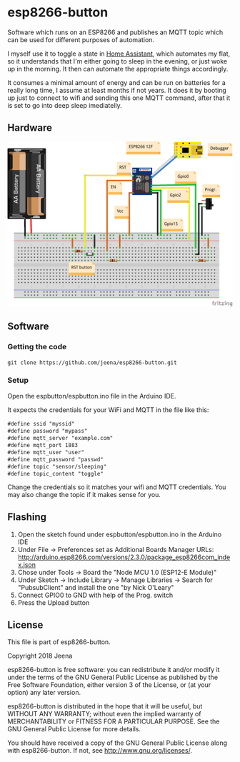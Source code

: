 # esp8266-button

Software which runs on an ESP8266 and publishes an MQTT topic which can
be used for different purposes of automation.

I myself use it to toggle a state in [Home Assistant](https://www.home-assistant.io/),
which automates my flat, so it understands that I'm either going to sleep in the
evening, or just woke up in the morning. It then can automate the appropriate
things accordingly.

It consumes a minimal amount of energy and can be run on batteries for a
really long time, I assume at least months if not years. It does it by
booting up just to connect to wifi and sending this one MQTT command,
after that it is set to go into deep sleep imediatelly.

## Hardware

![Hardware setup](https://github.com/jeena/esp8266-button/raw/master/espbutton-schema.png)

## Software

### Getting the code

    git clone https://github.com/jeena/esp8266-button.git

### Setup

Open the espbutton/espbutton.ino file in the Arduino IDE.

It expects the credentials for your WiFi and MQTT in the file like this:

    #define ssid "myssid"
    #define password "mypass"
    #define mqtt_server "example.com"
    #define mqtt_port 1883
    #define mqtt_user "user"
    #define mqtt_password "passwd"
    #define topic "sensor/sleeping"
    #define topic_content "toggle"

Change the credentials so it matches your wifi and MQTT credentials. You
may also change the topic if it makes sense for you.

## Flashing

1. Open the sketch found under espbutton/espbutton.ino in the Arduino IDE
2. Under File -> Preferences set as Additional Boards Manager URLs:
   http://arduino.esp8266.com/versions/2.3.0/package_esp8266com_index.json
3. Chose under Tools -> Board the "Node MCU 1.0 (ESP12-E Module)"
4. Under Sketch -> Include Library -> Manage Libraries -> Search for
   "PubsubClient" and install the one "by Nick O'Leary"
5. Connect GPIO0 to GND with help of the Prog. switch
6. Press the Upload button

## License

This file is part of esp8266-button.

Copyright 2018 Jeena

esp8266-button is free software: you can redistribute it and/or modify it under the terms of the GNU General Public License as published by the Free Software Foundation, either version 3 of the License, or (at your option) any later version.

esp8266-button is distributed in the hope that it will be useful, but WITHOUT ANY WARRANTY; without even the implied warranty of MERCHANTABILITY or FITNESS FOR A PARTICULAR PURPOSE. See the GNU General Public License for more details.

You should have received a copy of the GNU General Public License along with esp8266-button. If not, see http://www.gnu.org/licenses/.
